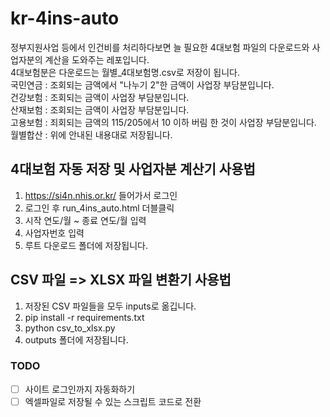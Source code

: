 # kr-4ins-auto

정부지원사업 등에서 인건비를 처리하다보면 늘 필요한 4대보험 파일의 다운로드와 사업자분의 계산을 도와주는 레포입니다.  
4대보험분은 다운로드는 월별\_4대보험명.csv로 저장이 됩니다.  
국민연금 : 조회되는 금액에서 "나누기 2"한 금액이 사업장 부담분입니다.  
건강보험 : 조회되는 금액이 사업장 부담분입니다.  
산재보험 : 조회되는 금액이 사업장 부담분입니다.  
고용보험 : 죄회되는 금액의 115/205에서 10 이하 버림 한 것이 사업장 부담분입니다.  
월별합산 : 위에 안내된 내용대로 저장됩니다.  

## 4대보험 자동 저장 및 사업자분 계산기 사용법

1. https://si4n.nhis.or.kr/ 들어가서 로그인
2. 로그인 후 run_4ins_auto.html 더블클릭
3. 시작 연도/월 ~ 종료 연도/월 입력
4. 사업자번호 입력
5. 루트 다운로드 폴더에 저장됩니다.

## CSV 파일 => XLSX 파일 변환기 사용법

1. 저장된 CSV 파일들을 모두 inputs로 옮깁니다.
2. pip install -r requirements.txt
3. python csv_to_xlsx.py
4. outputs 폴더에 저장됩니다.

### TODO

- [ ] 사이트 로그인까지 자동화하기
- [ ] 엑셀파일로 저장될 수 있는 스크립트 코드로 전환
